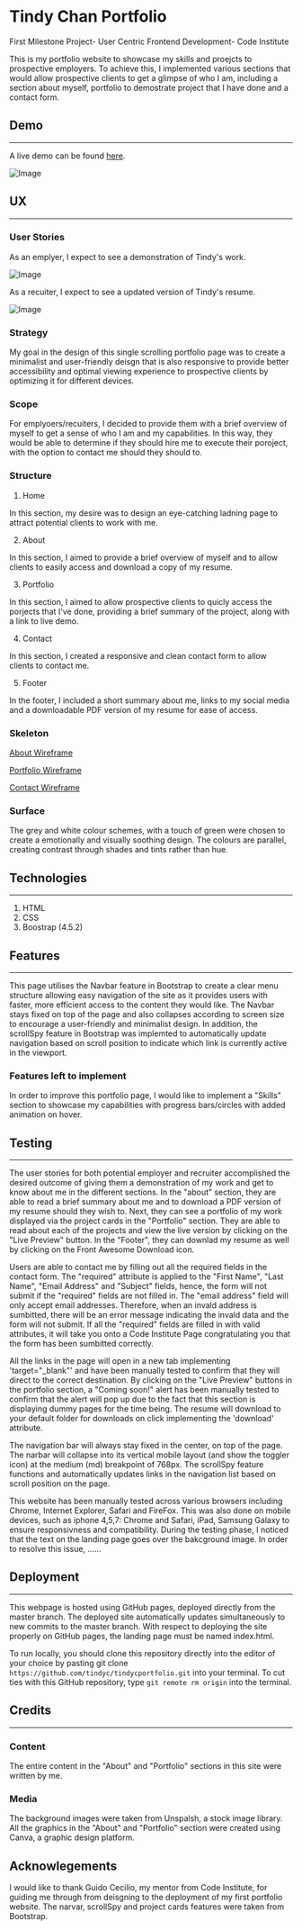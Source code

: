 # Tindy Chan Portfolio

First Milestone Project- User Centric Frontend Development- Code Institute

This is my portfolio website to showcase my skills and proejcts to prospective employers. To achieve this, I implemented various sections that would allow prospective clients to get a glimpse of who I am, including a section about myself, portfolio to demostrate project that I have done and a contact form.

## Demo 
---

A live demo can be found [here](https://tindyc.github.io/tindycportfolio/).

![Image](assets/img/MultiDeviceScreenshot.jpg)

## UX
---
### User Stories

As an emplyer, I expect to see a demonstration of Tindy's work.

![Image](assets/img/portfolioscreenshot.jpg)

As a recuiter, I expect to see a updated version of Tindy's resume.

![Image](assets/cv/cvscreenshot.jpg)

### Strategy

My goal in the design of this single scrolling portfolio page was to create a minimalist and user-friendly deisgn that is also responsive to provide better accessibility and optimal viewing experience to prospective clients by optimizing it for different devices.

### Scope

For emplyoers/recuiters, I decided to provide them with a brief overview of myself to get a sense of who I am and my capabilities. In this way, they would be able to determine if they should hire me to execute their poroject, with the option to contact me should they should to.

### Structure

1. Home

In this section, my desire was to design an eye-catching ladning page to attract potential clients to work with me.

2. About

In this section, I aimed to provide a brief overview of myself and to allow clients to easily access and download a copy of my resume.

3. Portfolio

In this section, I aimed to allow prospective clients to quicly access the porjects that I've done, providing a brief summary of the project, along with a link to live demo. 

4. Contact

In this section, I created a responsive and clean contact form to allow clients to contact me.

5. Footer

In the footer, I  included a short summary about me, links to my social media and a downloadable PDF version of my resume for ease of access.

### Skeleton

[About Wireframe](assets/wireframes/aboutwireframe.pdf)

[Portfolio Wireframe](assets/wireframes/portfoliowireframe.pdf)

[Contact Wireframe](assets/wireframes/contactwireframe.pdf)

### Surface

The grey and white colour schemes, with a touch of green were chosen to create a emotionally and visually soothing design. The colours are parallel, creating contrast through shades and tints rather than hue.

## Technologies
---

1. HTML
2. CSS
3. Boostrap (4.5.2)

## Features
---
This page utilises the Navbar feature in Bootstrap to create a clear menu structure allowing easy navigation of the site as it provides users with faster, more efficient access to the content they would like. The Navbar stays fixed on top of the page and also collapses according to screen size to encourage a user-friendly and  minimalist design. In addition, the scrollSpy feature in Bootstrap was implemted to automatically update navigation based on scroll position to indicate which link is currently active in the viewport.

### Features left to implement

In order to improve this portfolio page, I would like to implement a "Skills" section to showcase my capabilities with progress bars/circles with added animation on hover.

## Testing
---
The user stories for both potential employer and recruiter accomplished the desired outcome of giving them a demonstration of my work and get to know about me in the different sections. In the "about" section, they are able to read a brief summary about me and to download a PDF version of my resume should they wish to. Next, they can see a portfolio of my work displayed via the project cards in the "Portfolio" section. They are able to read about each of the projects and view the live version by clicking on the "Live Preview" button. In the "Footer", they can downlad my resume as well by clicking on the Front Awesome Download icon.

Users are able to contact me by filling out all the required fields in the contact form. 
The "required" attribute is applied to the "First Name", "Last Name", "Email Address" and "Subject" fields, hence, the form will not submit if the "required" fields are not filled in. 
The "email address" field will only accept email addresses. Therefore, when an invald address is sumbitted, there will be an error message indicating the invald data and the form will not submit.
If all the "required" fields are filled in with valid attributes, it will take you onto a Code Institute Page congratulating you that the form has been sumbitted correctly. 

All the links in the page will open in a new tab implementing 'target="_blank"' and have been manually tested to confirm that they will direct to the correct destination. 
By clicking on the "Live Preview" buttons in the portfolio section, a "Coming soon!" alert has been manually tested to confirm that the alert will pop up due to the fact that this section is displaying dummy pages for the time being.
The resume will download to your default folder for downloads on click implementing the 'download' attribute.

The navigation bar will always stay fixed in the center, on top of the page.
The narbar will collapse into its vertical mobile layout (and show the toggler icon) at the medium (md) breakpoint of 768px.
The scrollSpy feature functions and automatically updates links in the navigation list based on scroll position on the page.

This website has been manually tested across various browsers including Chrome, Internet Explorer, Safari and FireFox. This was also done on mobile devices, such as iphone 4,5,7: Chrome and Safari, iPad, Samsung Galaxy to ensure responsivness and compatibility.
During the testing phase, I noticed that the text on the landing page goes over the bakcground image. In order to resolve this issue, ......

## Deployment
---
This webpage is hosted using GitHub pages, deployed directly from the master branch.
The deployed site automatically updates simultaneously to new commits to the master branch.
With respect to deploying the site properly on GitHub pages, the landing page must be named index.html.

To run locally, you should clone this repository directly into the editor of your choice by pasting git clone `https://github.com/tindyc/tindycportfolio.git` into your terminal. 
To cut ties with this GitHub repository, type `git remote rm origin` into the terminal.

## Credits
---
### Content
The entire content in the "About" and "Portfolio" sections in this site were written by me.

### Media 
The background images were taken from Unspalsh, a stock image library.
All the graphics in the "About" and "Portfolio" section were created using Canva, a graphic design platform.

## Acknowlegements

I would like to thank Guido Cecilio, my mentor from Code Institute, for guiding me through from deisgning to the deployment of my first portfolio website.
The narvar, scrollSpy and project cards features were taken from Bootstrap.



